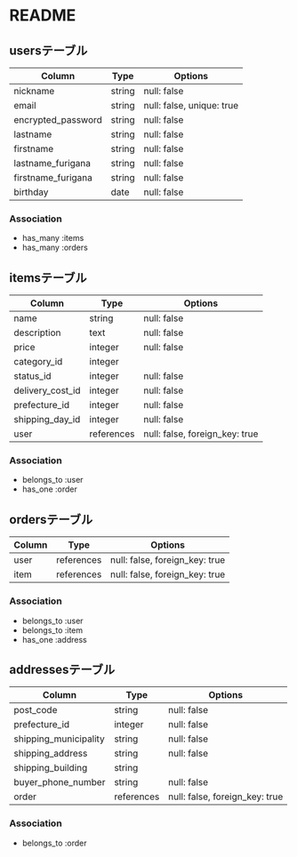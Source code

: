 # README

## usersテーブル

| Column             | Type   | Options                   |
|--------------------|--------|---------------------------|
| nickname           | string | null: false               |
| email              | string | null: false, unique: true |
| encrypted_password | string | null: false               |
| lastname           | string | null: false               |
| firstname          | string | null: false               |
| lastname_furigana  | string | null: false               |
| firstname_furigana | string | null: false               |
| birthday           | date   | null: false               |

### Association

- has_many :items
- has_many :orders


## itemsテーブル

| Column           | Type       | Options                        |
|------------------|------------|--------------------------------|
| name             | string     | null: false                    |
| description      | text       | null: false                    |
| price            | integer    | null: false                    |
| category_id      | integer    |                                |
| status_id        | integer    | null: false                    |
| delivery_cost_id | integer    | null: false                    |
| prefecture_id    | integer    | null: false                    |
| shipping_day_id  | integer    | null: false                    |
| user             | references | null: false, foreign_key: true |

### Association

- belongs_to :user
- has_one :order


## ordersテーブル

| Column | Type       | Options                        |
|--------|------------|--------------------------------|
| user   | references | null: false, foreign_key: true |
| item   | references | null: false, foreign_key: true |

### Association

- belongs_to :user
- belongs_to :item
- has_one :address


## addressesテーブル

| Column                | Type       | Options                        |
|-----------------------|------------|--------------------------------|
| post_code             | string     | null: false                    |
| prefecture_id         | integer    | null: false                    |
| shipping_municipality | string     | null: false                    |
| shipping_address      | string     | null: false                    |
| shipping_building     | string     |                                |
| buyer_phone_number    | string     | null: false                    |
| order                 | references | null: false, foreign_key: true |

### Association

- belongs_to :order